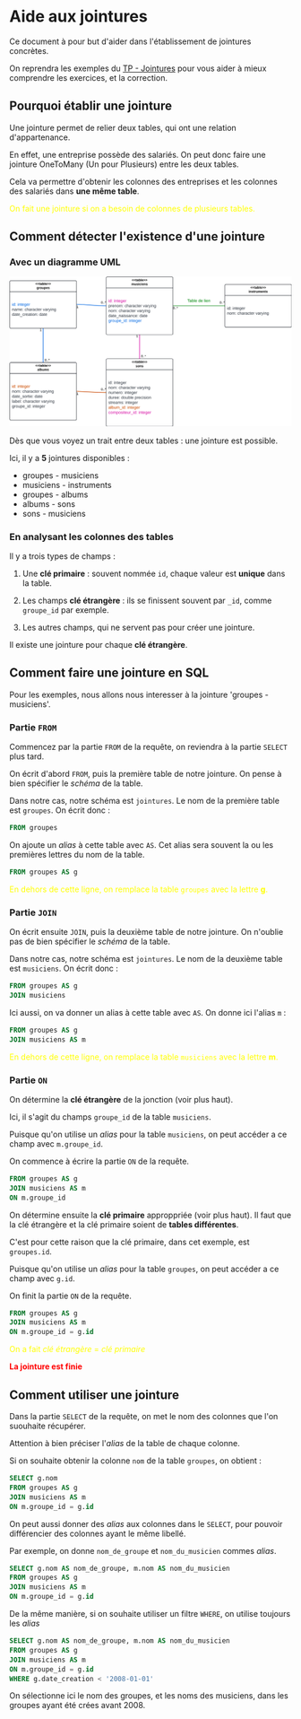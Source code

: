 # Aide aux jointures

Ce document à pour but d'aider dans l'établissement de jointures concrètes.

On reprendra les exemples du [TP - Jointures](./Jointures.md) pour vous aider à mieux comprendre les exercices, et la correction.

## Pourquoi établir une jointure

Une jointure permet de relier deux tables, qui ont une relation d'appartenance.

En effet, une entreprise possède des salariés. On peut donc faire une jointure OneToMany (Un pour Plusieurs) entre les deux tables.

Cela va permettre d'obtenir les colonnes des entreprises et les colonnes des salariés dans **une même table**.

<p style="color:yellow">On fait une jointure si on a besoin de colonnes de plusieurs tables.</p>

## Comment détecter l'existence d'une jointure

### Avec un diagramme UML

![Diagramme entreprises salariés](./images/spotify_chart.png)

Dès que vous voyez un trait entre deux tables : une jointure est possible.

Ici, il y a **5** jointures disponibles :
 - groupes - musiciens
 - musiciens - instruments
 - groupes - albums
 - albums - sons
 - sons - musiciens

### En analysant les colonnes des tables

Il y a trois types de champs :

1) Une **clé primaire** : souvent nommée `id`, chaque valeur est **unique** dans la table.

2) Les champs **clé étrangère** : ils se finissent souvent par `_id`, comme `groupe_id` par exemple.

3) Les autres champs, qui ne servent pas pour créer une jointure.

Il existe une jointure pour chaque **clé étrangère**.

## Comment faire une jointure en SQL

Pour les exemples, nous allons nous interesser à la jointure 'groupes - musiciens'.

### Partie `FROM`

Commencez par la partie `FROM` de la requête, on reviendra à la partie `SELECT` plus tard.

On écrit d'abord `FROM`, puis la première table de notre jointure. On pense à bien spécifier le *schéma* de la table.

Dans notre cas, notre schéma est `jointures`. Le nom de la première table est `groupes`. On écrit donc :

```sql
FROM groupes
```
On ajoute un *alias* à cette table avec `AS`. Cet alias sera souvent la ou les premières lettres du nom de la table.
```sql
FROM groupes AS g
```
<p style="color:yellow">En dehors de cette ligne, on remplace la table <code>groupes</code> avec la lettre <b>g</b>.</p>

### Partie `JOIN`

On écrit ensuite `JOIN`, puis la deuxième table de notre jointure. On n'oublie pas de bien spécifier le *schéma* de la table.

Dans notre cas, notre schéma est `jointures`. Le nom de la deuxième table est `musiciens`. On écrit donc :
```sql
FROM groupes AS g
JOIN musiciens
```
Ici aussi, on va donner un alias à cette table avec `AS`. On donne ici l'alias `m` :
```sql
FROM groupes AS g
JOIN musiciens AS m
```
<p style="color:yellow">En dehors de cette ligne, on remplace la table <code>musiciens</code> avec la lettre <b>m</b>.</p>

### Partie `ON`

On détermine la **clé étrangère** de la jonction (voir plus haut).

Ici, il s'agit du champs `groupe_id` de la table `musiciens`.

Puisque qu'on utilise un *alias* pour la table `musiciens`, on peut accéder a ce champ avec `m.groupe_id`.

On commence à écrire la partie `ON` de la requête.
```sql
FROM groupes AS g
JOIN musiciens AS m
ON m.groupe_id
```

On détermine ensuite la **clé primaire** approppriée (voir plus haut). Il faut que la clé étrangère et la clé primaire soient de **tables différentes**.

C'est pour cette raison que la clé primaire, dans cet exemple, est `groupes.id`.

Puisque qu'on utilise un *alias* pour la table `groupes`, on peut accéder a ce champ avec `g.id`.

On finit la partie `ON` de la requête.
```sql
FROM groupes AS g
JOIN musiciens AS m
ON m.groupe_id = g.id
```

<p style="color:yellow">On a fait <i>clé étrangère</i> = <i>clé primaire</i> </p>

<p style="color:red"> <b>La jointure est finie</b> </p>

## Comment utiliser une jointure

Dans la partie `SELECT` de la requête, on met le nom des colonnes que l'on suouhaite récupérer.

Attention à bien préciser l'*alias* de la table de chaque colonne.

Si on souhaite obtenir la colonne `nom` de la table `groupes`, on obtient :

```sql
SELECT g.nom
FROM groupes AS g
JOIN musiciens AS m
ON m.groupe_id = g.id
```

On peut aussi donner des *alias* aux colonnes dans le `SELECT`, pour pouvoir différencier des colonnes ayant le même libellé.

Par exemple, on donne `nom_de_groupe` et `nom_du_musicien` commes *alias*.

```sql
SELECT g.nom AS nom_de_groupe, m.nom AS nom_du_musicien
FROM groupes AS g
JOIN musiciens AS m
ON m.groupe_id = g.id
```

De la même manière, si on souhaite utiliser un filtre `WHERE`, on utilise toujours les *alias*

```sql
SELECT g.nom AS nom_de_groupe, m.nom AS nom_du_musicien
FROM groupes AS g
JOIN musiciens AS m
ON m.groupe_id = g.id
WHERE g.date_creation < '2008-01-01'
```
On sélectionne ici le nom des groupes, et les noms des musiciens, dans les groupes ayant été crées avant 2008.